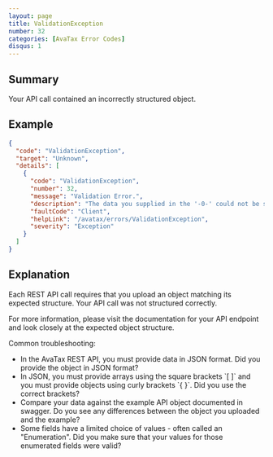 ```yaml
---
layout: page
title: ValidationException
number: 32
categories: [AvaTax Error Codes]
disqus: 1
---
```


## Summary

Your API call contained an incorrectly structured object.

## Example

```json
{
  "code": "ValidationException",
  "target": "Unknown",
  "details": [
    {
      "code": "ValidationException",
      "number": 32,
      "message": "Validation Error.",
      "description": "The data you supplied in the '-0-' could not be successfully parsed.",
      "faultCode": "Client",
      "helpLink": "/avatax/errors/ValidationException",
      "severity": "Exception"
    }
  ]
}
```

## Explanation

Each REST API call requires that you upload an object matching its expected structure.  Your API call was not structured correctly.

For more information, please visit the documentation for your API endpoint and look closely at the expected object structure.

Common troubleshooting:

<ul class="normal">
<li>In the AvaTax REST API, you must provide data in JSON format.  Did you provide the object in JSON format?</li>
<li>In JSON, you must provide arrays using the square brackets `[ ]` and you must provide objects using curly brackets `{ }`.  Did you use the correct brackets?</li>
<li>Compare your data against the example API object documented in swagger.  Do you see any differences between the object you uploaded and the example?</li>
<li>Some fields have a limited choice of values - often called an "Enumeration".  Did you make sure that your values for those enumerated fields were valid?</li>
</ul>
